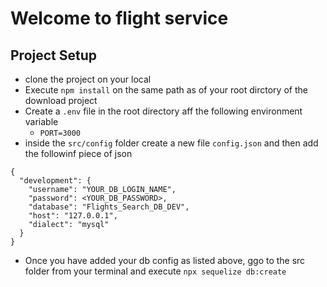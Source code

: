 # Welcome to flight service

## Project Setup
- clone the project on your local
- Execute `npm install` on the same path as of your root dirctory of the download project
- Create a `.env` file in the root directory aff the following environment variable
    - `PORT=3000`
- inside the `src/config` folder create a new file `config.json` and then add the followinf piece of json

```
{
  "development": {
    "username": "YOUR_DB_LOGIN_NAME",
    "password": <YOUR_DB_PASSWORD>,
    "database": "Flights_Search_DB_DEV",
    "host": "127.0.0.1",
    "dialect": "mysql"
  }
}

```
- Once you have added your db config as listed above, ggo to the src folder from  your terminal and execute `npx sequelize db:create`
